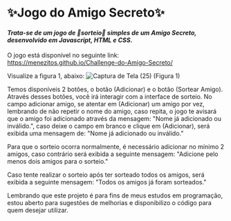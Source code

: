 # ✨Jogo do Amigo Secreto✨ 
#### _Trata-se de um jogo de 🎲sorteio🎲 simples de um Amigo Secreto, desenvolvido em Javascript, HTML e CSS_.

O jogo está disponível no seguinte link: https://menezitos.github.io/Challenge-do-Amigo-Secreto/

Visualize a figura 1, abaixo: 
![Captura de Tela (25)](https://github.com/user-attachments/assets/f78c8038-0d53-4abd-ae05-ba57661a7887)
(Figura 1)

Temos disponíveis 2 botões, o botão (Adicionar) e o botão (Sortear Amigo). Através desses botões, você irá interagir com a interface de sorteio. No campo adicionar amigo, se atentar em (Adicionar) um amigo por vez, lembrando de não repetir o nome do amigo, caso repita, o jogo te avisará que o amigo foi adicionado através da mensagem: "Nome já adicionado ou inválido.", caso deixe o campo em branco e clique em (Adicionar), será exibida uma mensagem de: "Nome já adicionado ou inválido."

Para que o sorteio ocorra normalmente, é necessário adicionar no mínimo 2 amigos, caso contrário será exibida a seguinte mensagem: "Adicione pelo menos dois amigos para o sorteio."

Caso tente realizar o sorteio após ter sorteado todos os amigos, será exibida a seguinte mensagem: "Todos os amigos já foram sorteados."

Lembrando que este projeto é para fins de meus estudos em programação, estou aberto para sugestões de melhorias e disponibilizo o código para quem desejar utilizar.
